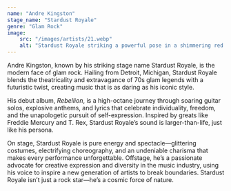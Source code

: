 ```yaml
---
name: "Andre Kingston"
stage_name: "Stardust Royale"
genre: "Glam Rock"
image: 
    src: "/images/artists/21.webp"
    alt: "Stardust Royale striking a powerful pose in a shimmering red suit, radiating retro glam energy"
---
```


Andre Kingston, known by his striking stage name Stardust Royale, is the modern face of glam rock. Hailing from Detroit, Michigan, Stardust Royale blends the theatricality and extravagance of 70s glam legends with a futuristic twist, creating music that is as daring as his iconic style.

His debut album, *Rebellion*, is a high-octane journey through soaring guitar solos, explosive anthems, and lyrics that celebrate individuality, freedom, and the unapologetic pursuit of self-expression. Inspired by greats like Freddie Mercury and T. Rex, Stardust Royale’s sound is larger-than-life, just like his persona.

On stage, Stardust Royale is pure energy and spectacle—glittering costumes, electrifying choreography, and an undeniable charisma that makes every performance unforgettable. Offstage, he’s a passionate advocate for creative expression and diversity in the music industry, using his voice to inspire a new generation of artists to break boundaries. Stardust Royale isn’t just a rock star—he’s a cosmic force of nature.

